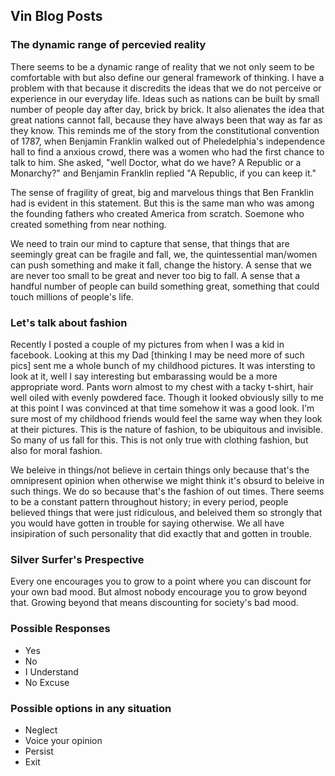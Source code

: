 ## Vin Blog Posts


### The dynamic range of percevied reality
There seems to be a dynamic range of reality that we not only seem to be comfortable with but also define our general framework of thinking. I have a problem with that because it discredits the ideas that we do not perceive or experience in our everyday life. Ideas such as nations can be built by small number of people day after day, brick by brick. It also alienates the idea that great nations cannot fall, because they have always been that way as far as they know. 
This reminds me of the story from the constitutional convention of 1787, when Benjamin Franklin walked out of Pheledelphia's independence hall to find a anxious crowd, there was a women who had the first chance to talk to him. She asked, "well Doctor, what do we have? A Republic or a Monarchy?" and Benjamin Franklin replied "A Republic, if you can keep it."

The sense of fragility of great, big and marvelous things that Ben Franklin had is evident in this statement. But this is the same man who was among the founding fathers who created America from scratch. Soemone who created something from near nothing.

We need to train our mind to capture that sense, that things that are seemingly great can be fragile and fall, we, the quintessential man/women can push something and make it fall, change the history. A sense that we are never too small to be great and never too big to fall. A sense that a handful number of people can build something great, something that could touch millions of people's life.


### Let's talk about fashion
Recently I posted a couple of my pictures from when I was a kid in facebook. Looking at this my Dad [thinking I may be need more of such pics] sent me a whole bunch of my childhood pictures. It was intersting to look at it, well I say interesting but embarassing would be a more appropriate word. Pants worn almost to my chest with a tacky t-shirt, hair well oiled with evenly powdered face. Though it looked obviously silly to me at this point I was convinced at that time somehow it was a good look.
I'm sure most of my childhood friends would feel the same way when they look at their pictures. This is the nature of fashion, to be ubiquitous and invisible. So many of us fall for this. This is not only true with clothing fashion, but also for moral fashion. 

We beleive in things/not believe in certain things only because that's the omnipresent opinion when otherwise we might think it's obsurd to beleive in such things. We do so because that's the fashion of out times. There seems to be a constant pattern throughout history; in every period, people believed things that were just ridiculous, and beleived them so strongly that you would have gotten in trouble for saying otherwise. We all have insipiration of such personality that did exactly that and gotten in trouble.

### Silver Surfer's Prespective
Every one encourages you to grow to a point where you can discount for your own bad mood. But almost nobody encourage you to grow beyond that. Growing beyond that means discounting for society's bad mood.

### Possible Responses 
- Yes
- No
- I Understand
- No Excuse

### Possible options in any situation
- Neglect
- Voice your opinion
- Persist
- Exit
